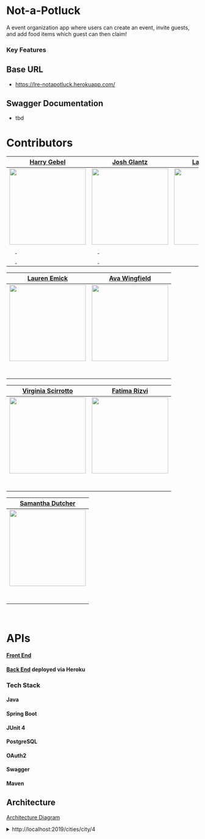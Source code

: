 # Not-a-Potluck

A event organization app where users can create an event, invite guests, and add food items which guest can then claim!

### Key Features

## Base URL
- https://lre-notapotluck.herokuapp.com/

## Swagger Documentation
- tbd

# Contributors

| [Harry Gebel](https://github.com/HarryHenryGebel)                                                                                                                     | [Josh Glantz](https://github.com/Jahteo)                                                                                                                     | [Lauren Emick](https://github.com/laurenemick)                                                                                                                     | [Ava Wingfield](https://github.com/avawing)                                                                                                                     |  
|-----------------------------------------------------------------------------------------------------------------------------------------------------------------|----------------------------------------------------------------------------------------------------------------------------------------------------------------------|-----------------------------------------------------------------------------------------------------------------------------------------------------------------|----------------------------------------------------------------------------------------------------------------------------------------------------------------------|
| [<img src="https://avatars3.githubusercontent.com/u/1482486?s=460&u=7d08f54ec0a05764e016399e3a404b3831c08331&v=4" width = "200" />](https://github.com/HarryHenryGebel) | [<img src="https://avatars3.githubusercontent.com/u/65362632?s=460&u=d3fe1f25d6d736abb735bfaaa07bdc19bc0e850d&v=4" width = "200" />](https://github.com/Jahteo) | [<img src="https://avatars0.githubusercontent.com/u/64444915?s=460&u=a9c3af2aa4f156e00677aef2e7fd2b210898c311&v=4" width = "200" />](https://github.com/laurenemick) | [<img src="https://avatars1.githubusercontent.com/u/64428775?s=460&u=b978293f3ab12800a3f6d3caf917e22fe4de55a1&v=4" width = "200" />](https://github.com/avawing) |
|                                       [<img src="https://github.com/favicon.ico" width="15"> ](https://github.com/HarryHenryGebel)   [ <img src="https://static.licdn.com/sc/h/al2o9zrvru7aqj8e1x2rzsrca" width="15"> ](https://www.linkedin.com/in/harryhenrygebel/)                                      |                                       [<img src="https://github.com/favicon.ico" width="15"> ](https://github.com/Jahteo)     [ <img src="https://static.licdn.com/sc/h/al2o9zrvru7aqj8e1x2rzsrca" width="15"> ](https://www.linkedin.com/in/josh-glantzhucks/)                                     |
                                       [<img src="https://github.com/favicon.ico" width="15"> ](https://github.com/laurenemick)   [ <img src="https://static.licdn.com/sc/h/al2o9zrvru7aqj8e1x2rzsrca" width="15"> ](https://www.linkedin.com/in/laurenemick/)                                       |                                       [<img src="https://github.com/favicon.ico" width="15"> ](https://github.com/avawing)   [ <img src="https://static.licdn.com/sc/h/al2o9zrvru7aqj8e1x2rzsrca" width="15"> ](https://www.linkedin.com/in/avawingfield/)                                      |
                   

| [Lauren Emick](https://github.com/laurenemick)                                                                                                                     | [Ava Wingfield](https://github.com/avawing)                                                                                                                     |
|-----------------------------------------------------------------------------------------------------------------------------------------------------------------|----------------------------------------------------------------------------------------------------------------------------------------------------------------------|
| [<img src="https://avatars0.githubusercontent.com/u/64444915?s=460&u=a9c3af2aa4f156e00677aef2e7fd2b210898c311&v=4" width = "200" />](https://github.com/laurenemick) | [<img src="https://avatars1.githubusercontent.com/u/64428775?s=460&u=b978293f3ab12800a3f6d3caf917e22fe4de55a1&v=4" width = "200" />](https://github.com/avawing) |
|                                       [<img src="https://github.com/favicon.ico" width="15"> ](https://github.com/laurenemick)                                       |                                       [<img src="https://github.com/favicon.ico" width="15"> ](https://github.com/avawing)                                       |
|                     [ <img src="https://static.licdn.com/sc/h/al2o9zrvru7aqj8e1x2rzsrca" width="15"> ](https://www.linkedin.com/in/laurenemick/)                     |                    [ <img src="https://static.licdn.com/sc/h/al2o9zrvru7aqj8e1x2rzsrca" width="15"> ](https://www.linkedin.com/in/avawingfield/)                   |

| [Virginia Scirrotto](https://github.com/c0d3-vp)                                                                                                                     | [Fatima Rizvi](https://github.com/fatima-rizvi)                                                                                                                     |  
|-----------------------------------------------------------------------------------------------------------------------------------------------------------------|----------------------------------------------------------------------------------------------------------------------------------------------------------------------|
| [<img src="https://avatars3.githubusercontent.com/u/42188072?s=460&u=2ada381430d55b71c5edd97770e4c8e61f7eedc1&v=4" width = "200" />](https://github.com/c0d3-vp) | [<img src="https://avatars2.githubusercontent.com/u/68958153?s=460&u=df691c22c18efbffeabb1a3cae329d3b08e6d768&v=4" width = "200" />](https://github.com/fatima-rizvi)                |
|                                       [<img src="https://github.com/favicon.ico" width="15"> ](https://github.com/c0d3-vp)                                       |                                       [<img src="https://github.com/favicon.ico" width="15"> ](https://github.com/fatima-rizvi)                                       |
|                     [ <img src="https://static.licdn.com/sc/h/al2o9zrvru7aqj8e1x2rzsrca" width="15"> ](https://www.linkedin.com/in/virginia-a-scirrotto-60b072163/)     |                    |                    [ <img src="https://static.licdn.com/sc/h/al2o9zrvru7aqj8e1x2rzsrca" width="15"> ](https://www.linkedin.com/in/fatima-rizvi/)                   |


| [Samantha Dutcher](https://github.com/Samantha-Dutcher1986)                                                                                                                     |
|-----------------------------------------------------------------------------------------------------------------------------------------------------------------|
| [<img src="https://avatars2.githubusercontent.com/u/68967583?s=460&u=ccb7bbd7643ed7994f0d2882eca812a9968968b1&v=4" width = "200" />](https://github.com/Samantha-Dutcher1986) | 
|                                       [<img src="https://github.com/favicon.ico" width="15"> ](https://github.com/Samantha-Dutcher1986)                                       |
|                     [ <img src="https://static.licdn.com/sc/h/al2o9zrvru7aqj8e1x2rzsrca" width="15"> ](https://www.linkedin.com/in/samantha-dutcher-1580951b4/)                     |
      
<br>

# APIs

#### [Front End](https://not-a-potluck.gebel.tech/)

#### [Back End](https://lre-notapotluck.herokuapp.com/) deployed via Heroku

### Tech Stack

#### Java
#### Spring Boot
#### JUnit 4
#### PostgreSQL
#### OAuth2
#### Swagger
#### Maven

## Architecture

[Architecture Diagram](tbd)

<details>
<summary>http://localhost:2019/cities/city/4</summary>

```JSON
{
}
```

</details>
